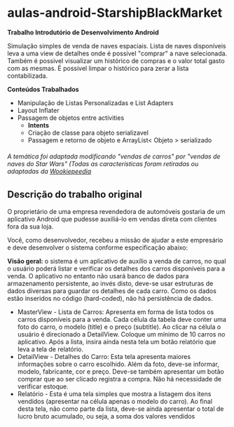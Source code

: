 # aulas-android-StarshipBlackMarket
**Trabalho Introdutório de Desenvolvimento Android**

Simulação simples de venda de naves espaciais. Lista de naves disponíveis leva a uma view de detalhes onde é possível
"comprar" a nave selecionada. Também é possivel visualizar um histórico de compras e o valor total
gasto com as mesmas. É possível limpar o histórico para zerar a lista contabilizada.

**Conteúdos Trabalhados**
* Manipulação de Listas Personalizadas e List Adapters
* Layout Inflater
* Passagem de objetos entre activities
  * **Intents**
  * Criação de classe para objeto serializavel
  * Passagem e retorno de objeto e ArrayList< Objeto > serializado

###### A temática foi adaptada modificando "vendas de carros" por "vendas de naves do Star Wars" (Todas as características foram retiradas ou adaptadas da [Wookiepeedia](http://starwars.wikia.com/wiki/Main_Page)

## Descrição do trabalho original

O proprietário de uma empresa revendedora de automóveis gostaria de um
aplicativo Android que pudesse auxiliá-lo em vendas direta com clientes fora
da sua loja.

Você, como desenvolvedor, recebeu a missão de ajudar a este empresário e
deve desenvolver o sistema conforme especificação abaixo:

**Visão geral:** o sistema é um aplicativo de auxílio a venda de carros, no qual
o usuário poderá listar e verificar os detalhes dos carros disponíveis para a
venda. O aplicativo no entanto não usará banco de dados para
armazenamento persistente, ao invés disto, deve-se usar estruturas de
dados diversas para guardar os detalhes de cada carro. Como os dados
estão inseridos no código (hard-coded), não há persistência de dados.

* MasterView - Lista de Carros: Apresenta em forma de lista todos os carros
disponíveis para a venda. Cada célula da tabela deve conter uma foto do
carro, o modelo (title) e o preço (subtitle). Ao clicar na célula o usuário é
direcionado a DetailView. Coloque um mínimo de 10 carros no aplicativo.
Após a lista, insira ainda nesta tela um botão relatório que leva a tela de
relatório.
* DetailView - Detalhes do Carro: Esta tela apresenta maiores informações
sobre o carro escolhido. Além da foto, deve-se informar, modelo, fabricante,
cor e preço. Deve-se também apresentar um botão comprar que ao ser
clicado registra a compra. Não há necessidade de verificar estoque.
* Relatório - Esta é uma tela simples que mostra a listagem dos itens
vendidos (apresentar na célula apenas o modelo do carro). Ao final desta
tela, não como parte da lista, deve-se ainda apresentar o total de lucro bruto
acumulado, ou seja, a soma dos valores vendidos
